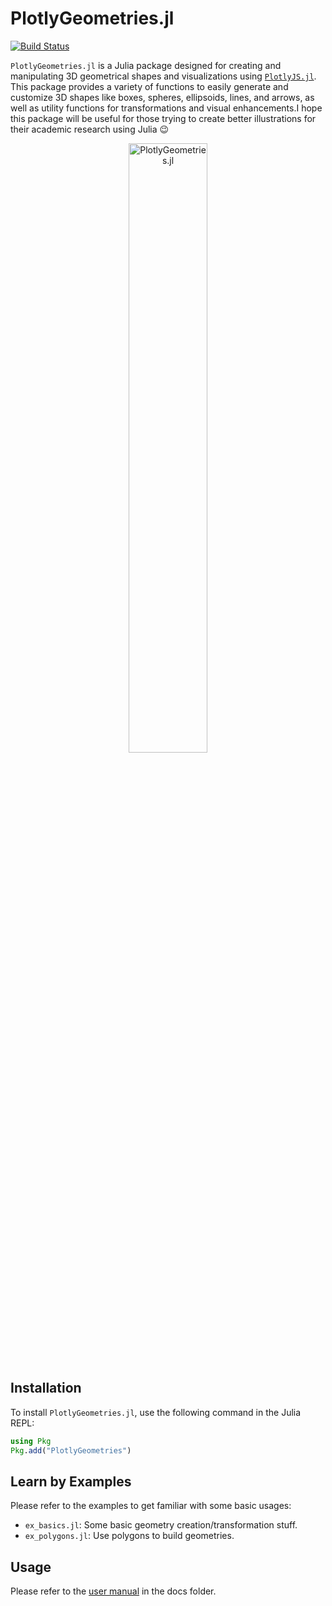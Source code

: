 # PlotlyGeometries.jl

[![Build Status](https://github.com/akjake616/PlotlyGeometries.jl/actions/workflows/CI.yml/badge.svg)](https://github.com/akjake616/PlotlyGeometries.jl/actions/workflows/CI.yml)

`PlotlyGeometries.jl` is a Julia package designed for creating and manipulating 3D geometrical shapes and visualizations using [`PlotlyJS.jl`](https://github.com/JuliaPlots/PlotlyJS.jl). This package provides a variety of functions to easily generate and customize 3D shapes like boxes, spheres, ellipsoids, lines, and arrows, as well as utility functions for transformations and visual enhancements.I hope this package will be useful for those trying to create better illustrations for their academic research using Julia :wink:


<p align="center">
  <img alt="PlotlyGeometries.jl" src="./media/illus.gif" width="50%" height="auto" />
</p>

## Installation

To install `PlotlyGeometries.jl`, use the following command in the Julia REPL:

```julia
using Pkg
Pkg.add("PlotlyGeometries")
```

## Learn by Examples

Please refer to the examples to get familiar with some basic usages:

- `ex_basics.jl`: Some basic geometry creation/transformation stuff.
- `ex_polygons.jl`: Use polygons to build geometries.

## Usage

Please refer to the [user manual](./docs/MANUAL.md) in the docs folder.
